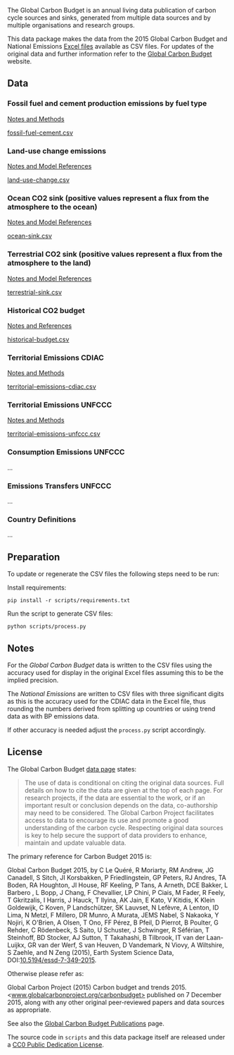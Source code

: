 The Global Carbon Budget is an annual living data publication of carbon cycle
sources and sinks, generated from multiple data sources and by multiple
organisations and research groups.

This data package makes the data from the 2015 Global Carbon Budget and National Emissions [Excel files](http://cdiac.ornl.gov/GCP/) available as CSV files. For updates of the original data and further information refer to the
[Global Carbon Budget](http://www.globalcarbonproject.org/carbonbudget/index.htm) website.


## Data

### Fossil fuel and cement production emissions by fuel type

[Notes and Methods](doc/fossil-fuel-cement.md)

[fossil-fuel-cement.csv](data/fossil-fuel-cement.csv)


### Land-use change emissions

[Notes and Model References](doc/land-use-change.md)

[land-use-change.csv](data/land-use-change.csv)


### Ocean CO2 sink (positive values represent a flux from the atmosphere to the ocean)

[Notes and Model References](doc/ocean-sink.md)

[ocean-sink.csv](data/ocean-sink.csv)


### Terrestrial CO2 sink (positive values represent a flux from the atmosphere to the land)

[Notes and Model References](doc/terrestrial-sink.md)

[terrestrial-sink.csv](data/terrestrial-sink.csv)


### Historical CO2 budget

[Notes and References](doc/historical-budget.md)

[historical-budget.csv](data/historical-budget.csv)


### Territorial Emissions CDIAC

[Notes and Methods](doc/territorial-emissions-cdiac.md)

[territorial-emissions-cdiac.csv](data/territorial-emissions-cdiac.csv)


### Territorial Emissions UNFCCC

[Notes and Methods](doc/territorial-emissions-unfccc.md)

[territorial-emissions-unfccc.csv](data/territorial-emissions-unfccc.csv)



### Consumption Emissions UNFCCC
...


### Emissions Transfers UNFCCC
...


### Country Definitions

...

## Preparation

To update or regenerate the CSV files the following steps need to be run:

Install requirements:

```
pip install -r scripts/requirements.txt
```

Run the script to generate CSV files:
```
python scripts/process.py
```


## Notes

For the *Global Carbon Budget* data is written to the CSV files using the
accuracy used for display in the original Excel files assuming this to be the
implied precision.

The *National Emissions* are written to CSV files with three significant digits
as this is the accuracy used for the CDIAC data in the Excel file, thus
rounding the numbers derived from splitting up countries or using trend data as
with BP emissions data.

If other accuracy is needed adjust the `process.py` script
accordingly.

## License

The Global Carbon Budget [data page](http://www.globalcarbonproject.org/carbonbudget/15/data.htm) states:

> The use of data is conditional on citing the original data sources. Full details on how to cite the data are given at the top of each page. For research projects, if the data are essential to the work, or if an important result or conclusion depends on the data, co-authorship may need to be considered. The Global Carbon Project facilitates access to data to encourage its use and promote a good understanding of the carbon cycle. Respecting original data sources is key to help secure the support of data providers to enhance, maintain and update valuable data.

The primary reference for Carbon Budget 2015 is:

Global Carbon Budget 2015, by C Le Quéré, R Moriarty, RM Andrew, JG Canadell, S Sitch, JI Korsbakken, P Friedlingstein, GP Peters, RJ Andres, TA Boden, RA Houghton, JI House, RF Keeling, P Tans, A Arneth, DCE Bakker, L Barbero , L Bopp, J Chang, F Chevallier, LP Chini, P Ciais, M Fader, R Feely, T Gkritzalis, I Harris, J Hauck, T Ilyina, AK Jain, E Kato, V Kitidis, K Klein Goldewijk, C Koven, P Landschützer, SK Lauvset, N Lefèvre, A Lenton, ID Lima, N Metzl, F Millero, DR Munro, A Murata, JEMS Nabel, S Nakaoka, Y Nojiri, K O'Brien, A Olsen, T Ono, FF Pérez, B Pfeil, D Pierrot, B Poulter, G Rehder, C Rödenbeck, S Saito, U Schuster, J Schwinger, R Séférian, T Steinhoff, BD Stocker, AJ Sutton, T Takahashi, B Tilbrook, IT van der Laan-Luijkx, GR van der Werf, S van Heuven, D Vandemark, N Viovy, A Wiltshire, S Zaehle, and N Zeng (2015), Earth System Science Data, DOI:[10.5194/essd-7-349-2015](https://doi.org/10.5194/essd-7-349-2015).

Otherwise please refer as:

Global Carbon Project (2015) Carbon budget and trends 2015. <www.globalcarbonproject.org/carbonbudget> published on 7 December 2015, along with any other original peer-reviewed papers and data sources as appropriate.

See also the [Global Carbon Budget Publications](http://www.globalcarbonproject.org/carbonbudget/15/publications.htm) page.

The source code in `scripts` and this data package itself are released under a
[CC0 Public Dedication License](https://creativecommons.org/publicdomain/zero/1.0/).
